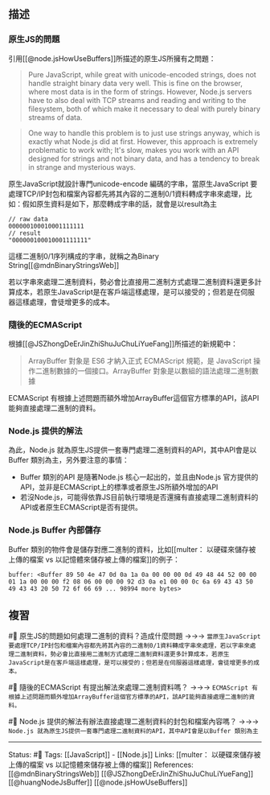 
## 描述

### 原生JS的問題
引用[[@node.jsHowUseBuffers]]所描述的原生JS所擁有之問題：
> Pure JavaScript, while great with unicode-encoded strings, does not handle straight binary data very well. This is fine on the browser, where most data is in the form of strings. However, Node.js servers have to also deal with TCP streams and reading and writing to the filesystem, both of which make it necessary to deal with purely binary streams of data.

> One way to handle this problem is to just use strings anyway, which is exactly what Node.js did at first. However, this approach is extremely problematic to work with; It's slow, makes you work with an API designed for strings and not binary data, and has a tendency to break in strange and mysterious ways.

原生JavaScript就設計專門unicode-encode 編碼的字串，當原生JavaScript 要處理TCP/IP封包和檔案內容都先將其內容的二進制0/1資料轉成字串來處理，比如：假如原生資料是如下，那麼轉成字串的話，就會是以result為主
```
// raw data
000000100010001111111
// result
"000000100010001111111"
```

這樣二進制0/1序列構成的字串，就稱之為Binary String[[@mdnBinaryStringsWeb]]

若以字串來處理二進制資料，勢必會比直接用二進制方式處理二進制資料還更多計算成本，若原生JavaScript是在客戶端這樣處理，是可以接受的；但若是在伺服器這樣處理，會徒增更多的成本。

### 隨後的ECMAScript
根據[[@JSZhongDeErJinZhiShuJuChuLiYueFang]]所描述的新規範中：
> ArrayBuffer 對象是 ES6 才納入正式 ECMAScript 規範，是 JavaScript 操作二進制數據的一個接口。ArrayBuffer 對象是以數組的語法處理二進制數據

ECMAScript 有根據上述問題而額外增加ArrayBuffer這個官方標準的API，該API能夠直接處理二進制的資料。

### Node.js 提供的解法
為此，Node.js 就為原生JS提供一套專門處理二進制資料的API，其中API會是以Buffer 類別為主，另外要注意的事情：
- Buffer 類別的API 是隨著Node.js 核心一起出的，並且由Node.js 官方提供的API，並非是ECMAScript上的標準或者原生JS所額外增加的API
- 若沒Node.js，可能得依靠JS目前執行環境是否還擁有直接處理二進制資料的API或者原生ECMAScript是否有提供。

### Node.js Buffer 內部儲存
Buffer 類別的物件會是儲存對應二進制的資料，比如[[multer： 以硬碟來儲存被上傳的檔案 vs 以記憶體來儲存被上傳的檔案]]的例子：

```
buffer: <Buffer 89 50 4e 47 0d 0a 1a 0a 00 00 00 0d 49 48 44 52 00 00 01 1a 00 00 00 f2 08 06 00 00 00 92 d3 0a e1 00 00 0c 6a 69 43 43 50 49 43 43 20 50 72 6f 66 69 ... 98994 more bytes>
```

## 複習
#🧠 原生JS的問題如何處理二進制的資料？造成什麼問題 ->->-> `當原生JavaScript 要處理TCP/IP封包和檔案內容都先將其內容的二進制0/1資料轉成字串來處理，若以字串來處理二進制資料，勢必會比直接用二進制方式處理二進制資料還更多計算成本，若原生JavaScript是在客戶端這樣處理，是可以接受的；但若是在伺服器這樣處理，會徒增更多的成本。`
<!--SR:!2022-06-05,12,250-->


#🧠 隨後的ECMAScript 有提出解法來處理二進制資料嗎？ ->->-> `ECMAScript 有根據上述問題而額外增加ArrayBuffer這個官方標準的API，該API能夠直接處理二進制的資料。`
<!--SR:!2022-06-01,8,230-->


#🧠 Node.js 提供的解法有辦法直接處理二進制資料的封包和檔案內容嗎？ ->->-> `Node.js 就為原生JS提供一套專門處理二進制資料的API，其中API會是以Buffer 類別為主`
<!--SR:!2022-06-03,10,250-->

---
Status: #🌱 
Tags:
[[JavaScript]] - [[Node.js]]
Links:
[[multer： 以硬碟來儲存被上傳的檔案 vs 以記憶體來儲存被上傳的檔案]]
References:
[[@mdnBinaryStringsWeb]]
[[@JSZhongDeErJinZhiShuJuChuLiYueFang]]
[[@huangNodeJsBuffer]]
[[@node.jsHowUseBuffers]]